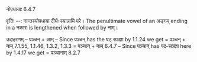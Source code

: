 

 नोपधायाः 6.4.7 


वृत्तिः --: नान्तस्योपधाया दीर्घः स्यान्नामि परे। The penultimate vowel of an अङ्गम् ending in a नकारः is lengthened when followed by नाम्। 


उदाहरणम् – पञ्चन् + आम् – Since पञ्चन् has the षट् सञ्ज्ञा by 1.1.24 we get = पञ्चन् + नाम् 7.1.55, 1.1.46, 1.3.2, 1.3.3 = पञ्चान् + नाम् 6.4.7 – Since पञ्चान् has पद-सञ्ज्ञा here by 1.4.17 we get = पञ्चानाम् 8.2.7 


